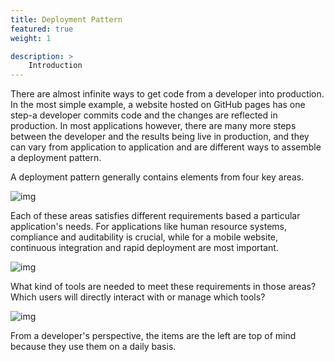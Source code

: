 ```yaml
---
title: Deployment Pattern
featured: true
weight: 1

description: >
    Introduction
---
```


There are almost infinite ways to get code from a developer into production. In the most simple example, a website hosted on GitHub pages has one step-a developer commits code and the changes are reflected in production.
In most applications however, there are many more steps between the developer and the results being live in production, and they can vary from application to application and are different ways to assemble a deployment pattern.

A deployment pattern generally contains elements from four key areas.

 ![img](/images/patterns/deployment/path-to-prod-1.png)

Each of these areas satisfies different requirements based a particular application's needs. For applications like human resource systems, compliance and auditability is crucial, while for a mobile website, continuous integration and rapid deployment are most important.

 ![img](/images/patterns/deployment/path-to-prod-2.png)

What kind of tools are needed to meet these requirements in those areas? Which users will directly interact with or manage which tools?

 ![img](/images/patterns/deployment/path-to-prod-3.png)

From a developer's perspective, the items are the left are top of mind because they use them on a daily basis. 